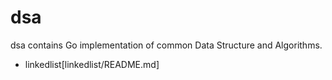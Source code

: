 # dsa

dsa contains Go implementation of common Data Structure and Algorithms.

- linkedlist[linkedlist/README.md]